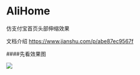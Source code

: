 # AliHome
仿支付宝首页头部伸缩效果

文档介绍 https://www.jianshu.com/p/abe87ec9567f

####先看效果图

![](https://github.com/wuchao226/AliHome/blob/master/image/preview.gif)
